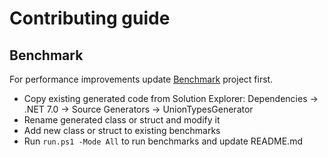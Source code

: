 # Contributing guide

## Benchmark
For performance improvements update [Benchmark](./src/N.SourceGenerators.UnionTypes.Benchmark/) project first.
- Copy existing generated code from Solution Explorer: Dependencies -> .NET 7.0 -> Source Generators -> UnionTypesGenerator
- Rename generated class or struct and modify it
- Add new class or struct to existing benchmarks
- Run `run.ps1 -Mode All` to run benchmarks and update README.md
